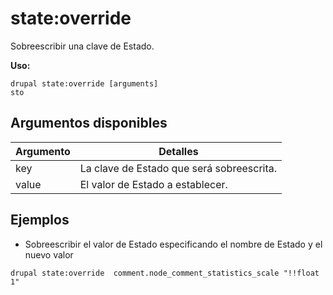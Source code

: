 # state:override
Sobreescribir una clave de Estado.

**Uso:**
```
drupal state:override [arguments]
sto
```

## Argumentos disponibles
Argumento | Detalles
---------|-------------
key | La clave de Estado que será sobreescrita.
value | El valor de Estado a establecer.

## Ejemplos
* Sobreescribir el valor de Estado especificando el nombre de Estado y el nuevo valor
```
drupal state:override  comment.node_comment_statistics_scale "!!float 1"
```
